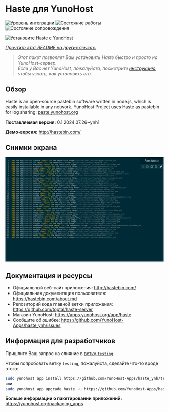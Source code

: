 <!--
Важно: этот README был автоматически сгенерирован <https://github.com/YunoHost/apps/tree/master/tools/readme_generator>
Он НЕ ДОЛЖЕН редактироваться вручную.
-->

# Haste для YunoHost

[![Уровень интеграции](https://dash.yunohost.org/integration/haste.svg)](https://ci-apps.yunohost.org/ci/apps/haste/) ![Состояние работы](https://ci-apps.yunohost.org/ci/badges/haste.status.svg) ![Состояние сопровождения](https://ci-apps.yunohost.org/ci/badges/haste.maintain.svg)

[![Установите Haste с YunoHost](https://install-app.yunohost.org/install-with-yunohost.svg)](https://install-app.yunohost.org/?app=haste)

*[Прочтите этот README на других языках.](./ALL_README.md)*

> *Этот пакет позволяет Вам установить Haste быстро и просто на YunoHost-сервер.*  
> *Если у Вас нет YunoHost, пожалуйста, посмотрите [инструкцию](https://yunohost.org/install), чтобы узнать, как установить его.*

## Обзор

Haste is an open-source pastebin software written in node.js, which is easily installable in any network. YunoHost Project uses Haste as pastebin for log sharing: [paste.yunohost.org](https://paste.yunohost.org/)


**Поставляемая версия:** 0.1.2024.07.26~ynh1

**Демо-версия:** <http://hastebin.com/>

## Снимки экрана

![Снимок экрана Haste](./doc/screenshots/screenshot.png)

## Документация и ресурсы

- Официальный веб-сайт приложения: <http://hastebin.com/>
- Официальная документация пользователя: <https://hastebin.com/about.md>
- Репозиторий кода главной ветки приложения: <https://github.com/toptal/haste-server>
- Магазин YunoHost: <https://apps.yunohost.org/app/haste>
- Сообщите об ошибке: <https://github.com/YunoHost-Apps/haste_ynh/issues>

## Информация для разработчиков

Пришлите Ваш запрос на слияние в [ветку `testing`](https://github.com/YunoHost-Apps/haste_ynh/tree/testing).

Чтобы попробовать ветку `testing`, пожалуйста, сделайте что-то вроде этого:

```bash
sudo yunohost app install https://github.com/YunoHost-Apps/haste_ynh/tree/testing --debug
или
sudo yunohost app upgrade haste -u https://github.com/YunoHost-Apps/haste_ynh/tree/testing --debug
```

**Больше информации о пакетировании приложений:** <https://yunohost.org/packaging_apps>

